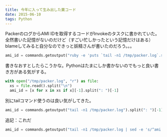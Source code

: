 ```yaml
---
title: 今年に入って生み出した糞コード
date: 2015-06-10
tags: Python
---
```


PackerのログからAMI IDを取得するコードがInvokeのタスクに書かれていた。全然書いた記憶がないのだけど（すごい忙しかったという記憶だけはある）blameしてみると自分なのできっと妖精さんが書いたのだろう。。。

```python
ami_id = commands.getoutput("ruby -e 'puts `tail -n1 /tmp/packer.log`.split(\": \").last'")
```

書きなおすとしたらこうかな。Pythonはたまにしか書かないのでもっと良い書き方がある気がする。

```python
with open("/tmp/packer.log", "r") as file:
  xs = file.read().split("\n")
  ami_id = [x for x in xs if x][-1].split(": ")[-1]
```

別にtailコマンド使うのは良い気がしてきた。

```python
ami_id = commands.getoutput("tail -n1 /tmp/packer.log").split(": ")[-1]
```

追記：これだ

```python
ami_id = commands.getoutput("tail -n1 /tmp/packer.log | sed -e 's/^ami: //'")
```
